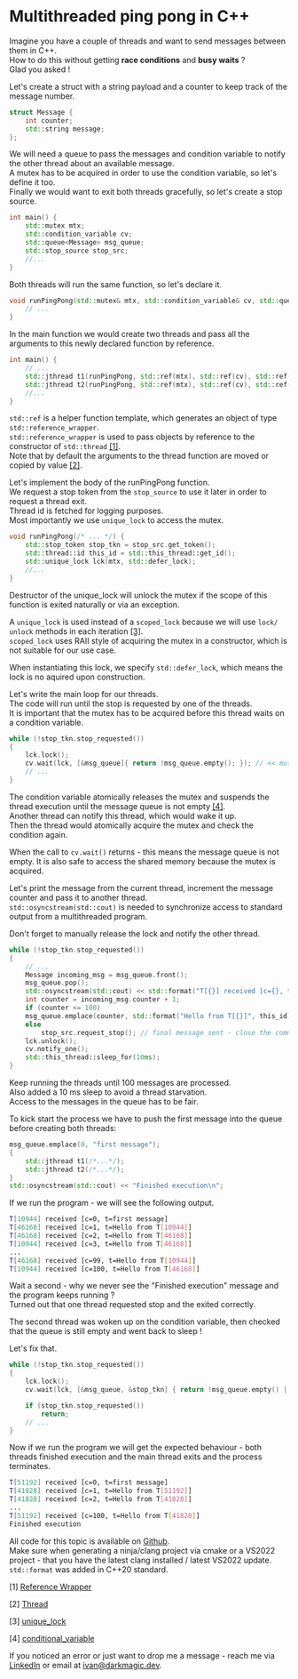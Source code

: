 # Multithreaded ping pong in C++

Imagine you have a couple of threads and want to send messages between them in C++.  
How to do this without getting **race conditions** and **busy waits** ?  
Glad you asked !

Let's create a struct with a string payload and a counter to keep track of the message number.

```cpp
struct Message {
	int counter;
	std::string message;
};
```

We will need a queue to pass the messages and condition variable to
notify the other thread about an available message.  
A mutex has to be acquired in order to use the condition variable,
so let's define it too.  
Finally we would want to exit both threads gracefully, so let's create a stop source.

```cpp
int main() {
	std::mutex mtx;
	std::condition_variable cv;
	std::queue<Message> msg_queue;
	std::stop_source stop_src;
	//...
}
```

Both threads will run the same function, so let's declare it.
```cpp
void runPingPong(std::mutex& mtx, std::condition_variable& cv, std::queue<Message>& msg_queue, std::stop_source& stop_src) {
	// ...
}
```

In the main function we would create two threads and pass all the
arguments to this newly declared function by reference.
```cpp
int main() {
	// ...
	std::jthread t1(runPingPong, std::ref(mtx), std::ref(cv), std::ref(msg_queue), std::ref(stop_src));
	std::jthread t2(runPingPong, std::ref(mtx), std::ref(cv), std::ref(msg_queue), std::ref(stop_src));
	//...
}
```

`std::ref` is a helper function template, which generates an object of type `std::reference_wrapper`.  
`std::reference_wrapper` is used to pass objects by reference to the constructor of `std::thread` [\[1\]](#1).  
Note that by default the arguments to the thread function are moved or copied by value [\[2\]](#2).

Let's implement the body of the runPingPong function.  
We request a stop token from the `stop_source` to use it later
in order to request a thread exit.  
Thread id is fetched for logging purposes.  
Most importantly we use `unique_lock` to access the mutex.

```cpp
void runPingPong(/* ... */) {
	std::stop_token stop_tkn = stop_src.get_token();
	std::thread::id this_id = std::this_thread::get_id();
	std::unique_lock lck(mtx, std::defer_lock);
	//...
}
```

Destructor of the unique_lock will unlock the mutex if the scope of this function is exited naturally or via an exception.

A `unique_lock` is used instead of a `scoped_lock` because we will use
`lock/ unlock` methods in each iteration [\[3\]](#3).  
`scoped_lock` uses RAII style of acquiring the mutex in a constructor, which is not suitable for our use case.

When instantiating this lock, we specify `std::defer_lock`, which means the lock is no aquired upon construction.

Let's write the main loop for our threads.  
The code will run until the stop is requested by one of the threads.  
It is important that the mutex has to be acquired before this thread
waits on a condition variable.

```cpp
while (!stop_tkn.stop_requested()) 
{
	lck.lock();
	cv.wait(lck, [&msg_queue]{ return !msg_queue.empty(); }); // << mutex release and thread suspended here
	// ...
}
```

The condition variable atomically releases the mutex and suspends
the thread execution until the message queue is not empty [\[4\]](#4).  
Another thread can notify this thread, which would wake it up.  
Then the thread would atomically acquire the mutex and check the condition again.

When the call to `cv.wait()` returns - this means the message queue is not empty. It is also safe to access the shared memory because the mutex is acquired.

Let's print the message from the current thread, increment the message counter and pass it to another thread.  
`std::osyncstream(std::cout)` is needed to synchronize access to standard output from a multithreaded program.

Don't forget to manually release the lock and notify the other thread.

```cpp
while (!stop_tkn.stop_requested()) 
{
	// ...
	Message incoming_msg = msg_queue.front();
	msg_queue.pop();
	std::osyncstream(std::cout) << std::format("T[{}] received [c={}, t={}]", this_id, incoming_msg.counter, incoming_msg.message) << "\n";
	int counter = incoming_msg.counter + 1;
	if (counter <= 100)
	msg_queue.emplace(counter, std::format("Hello from T[{}]", this_id));
	else
		stop_src.request_stop(); // final message sent - close the communication channels
	lck.unlock();
	cv.notify_one();
	std::this_thread::sleep_for(10ms);
}
```

Keep running the threads until 100 messages are processed.  
Also added a 10 ms sleep to avoid a thread starvation.  
Access to the messages in the queue has to be fair.

To kick start the process we have to push the first message into the queue
before creating both threads:
```cpp
msg_queue.emplace(0, "first message");
{
	std::jthread t1(/*...*/);
	std::jthread t2(/*...*/);
}
std::osyncstream(std::cout) << "Finished execution\n";

```

If we run the program - we will see the following output.
```bash
T[10944] received [c=0, t=first message]
T[46168] received [c=1, t=Hello from T[10944]]
T[46168] received [c=2, t=Hello from T[46168]]
T[10944] received [c=3, t=Hello from T[46168]]
...
T[46168] received [c=99, t=Hello from T[10944]]
T[10944] received [c=100, t=Hello from T[46168]]
```

Wait a second - why we never see the "Finished execution" message and the program keeps running ?  
Turned out that one thread requested stop and the exited correctly.

The second thread was woken up on the condition variable, then checked that the queue is still empty and
went back to sleep !

Let's fix that.

```cpp
while (!stop_tkn.stop_requested())
{
	lck.lock();
	cv.wait(lck, [&msg_queue, &stop_tkn] { return !msg_queue.empty() || stop_tkn.stop_requested(); });

	if (stop_tkn.stop_requested())
		return;
	// ...
}
```

Now if we run the program we will get the expected behaviour - both threads finished execution and the main thread exits and the process terminates.

```bash
T[51192] received [c=0, t=first message]
T[41828] received [c=1, t=Hello from T[51192]]
T[41828] received [c=2, t=Hello from T[41828]]
...
T[51192] received [c=100, t=Hello from T[41828]]
Finished execution
```

All code for this topic is available on [Github](https://github.com/ivan-golubev/thread-ping-pong).  
Make sure when generating a ninja/clang project via cmake or a VS2022 project - that you have the latest
clang installed / latest VS2022 update.  
`std::format` was added in C++20 standard.

<a name="1">\[1\] [Reference Wrapper](https://en.cppreference.com/w/cpp/utility/functional/reference_wrapper)</a>

<a name="2">\[2\] [Thread](https://en.cppreference.com/w/cpp/thread/thread/thread)</a>

<a name="3">\[3\] [unique_lock](https://en.cppreference.com/w/cpp/thread/unique_lock)</a>

<a name="4">\[4\] [conditional_variable](https://en.cppreference.com/w/cpp/thread/condition_variable)</a>

If you noticed an error or just want to drop me a message - reach me via [LinkedIn](https://www.linkedin.com/in/igolubev) or email at [ivan@darkmagic.dev](mailto:ivan@darkmagic.dev?subject=hello).

<script src="https://utteranc.es/client.js"
        repo="ivan-golubev/blog-comments"
        issue-term="pathname"
        theme="github-light"
        crossorigin="anonymous"
        async>
</script>
